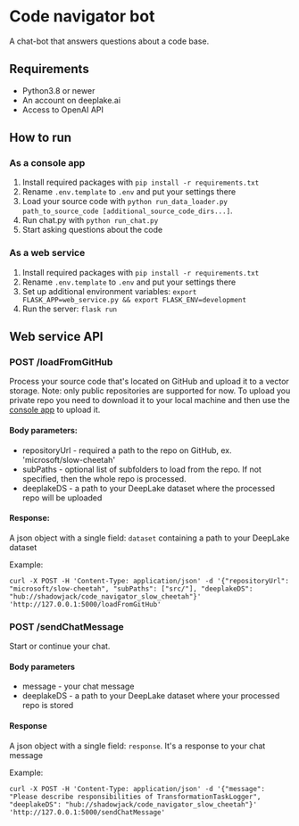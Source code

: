 # Code navigator bot
A chat-bot that answers questions about a code base.

## Requirements
* Python3.8 or newer
* An account on deeplake.ai
* Access to OpenAI API

## How to run
### As a console app
1. Install required packages with `pip install -r requirements.txt`
2. Rename `.env.template` to `.env` and put your settings there
3. Load your source code with `python run_data_loader.py path_to_source_code [additional_source_code_dirs...]`. 
4. Run chat.py with `python run_chat.py`
5. Start asking questions about the code
### As a web service
1. Install required packages with `pip install -r requirements.txt`
2. Rename `.env.template` to `.env` and put your settings there
3. Set up additional environment variables: `export FLASK_APP=web_service.py && export FLASK_ENV=development`
4. Run the server: `flask run`

## Web service API

### POST /loadFromGitHub
Process your source code that's located on GitHub and upload it to a vector storage. 
Note: only public repositories are supported for now. To upload you private repo you need to download it to your local machine and then use the [console app](#as-a-console-app) to upload it.

#### Body parameters:
* repositoryUrl - required a path to the repo on GitHub, ex. 'microsoft/slow-cheetah'
* subPaths - optional list of subfolders to load from the repo. If not specified, then the whole repo is processed.
* deeplakeDS - a path to your DeepLake dataset where the processed repo will be uploaded

#### Response:
A json object with a single field: `dataset` containing a path to your DeepLake dataset 

Example:
```
curl -X POST -H 'Content-Type: application/json' -d '{"repositoryUrl": "microsoft/slow-cheetah", "subPaths": ["src/"], "deeplakeDS": "hub://shadowjack/code_navigator_slow_cheetah"}' 'http://127.0.0.1:5000/loadFromGitHub'
```

### POST /sendChatMessage
Start or continue your chat.

#### Body parameters
* message - your chat message
* deeplakeDS - a path to your DeepLake dataset where your processed repo is stored

#### Response
A json object with a single field: `response`. It's a response to your chat message

Example:
```
curl -X POST -H 'Content-Type: application/json' -d '{"message": "Please describe responsibilities of TransformationTaskLogger", "deeplakeDS": "hub://shadowjack/code_navigator_slow_cheetah"}' 'http://127.0.0.1:5000/sendChatMessage'
```
